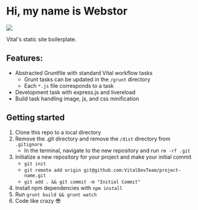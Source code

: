 # Hi, my name is Webstor
![](http://i.imgur.com/bDWAWq8.jpg)

Vital's static site boilerplate.

## Features:
* Abstracted Gruntfile with standard Vital workflow tasks
    * Grunt tasks can be updated in the `/grunt` directory
    * Each `*.js` file corresponds to a task
* Development task with express.js and livereload
* Build task handling image, js, and css minification

## Getting started

1. Clone this repo to a local directory
2. Remove the .git directory and remove the `/dist` directory from `.gitignore`
    * In the terminal, navigate to the new repository and run `rm -rf .git`
3. Initialize a new repository for your project and make your initial commit
    * `git init`
    * `git remote add origin git@github.com:VitalDevTeam/project-name.git`
    * `git add . && git commit -m "Initial Commit"`
4. Install npm dependencies with `npm install`
5. Run `grunt build && grunt watch`
6. Code like crazy 😎



